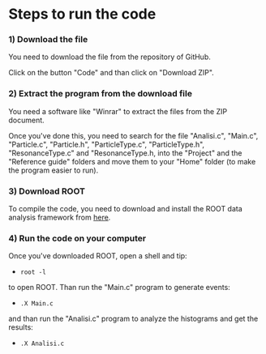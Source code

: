 # Steps to run the code

### 1) Download the file
You need to download the file from the repository of GitHub.

Click on the button "Code" and than click on "Download ZIP".
### 2) Extract the program from the download file
You need a software like "Winrar" to extract the files from the ZIP document.

Once you've done this, you need to search for the file "Analisi.c", "Main.c", "Particle.c", "Particle.h", "ParticleType.c", "ParticleType.h", "ResonanceType.c" and "ResonanceType.h, into the "Project" and the "Reference guide" folders and move them to your "Home" folder (to make the program easier to run).
### 3) Download ROOT
To compile the code, you need to download and install the ROOT data analysis framework from [here](https://d35c7d8c.web.cern.ch/downloading-root).

### 4) Run the code on your computer
Once you've downloaded ROOT, open a shell and tip:
 
- `root -l`

to open ROOT. Than run the "Main.c" program to generate events:

- `.X Main.c`

and than run the "Analisi.c" program to analyze the histograms and get the results:

- `.X Analisi.c`

